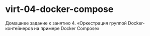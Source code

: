 # virt-04-docker-compose
Домашнее задание к занятию 4. «Оркестрация группой Docker-контейнеров на примере Docker Compose»

